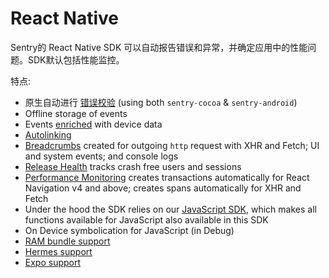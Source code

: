 # React Native

Sentry的 React Native SDK 可以自动报告错误和异常，并确定应用中的性能问题。SDK默认包括性能监控。

特点:

- 原生自动进行 [错误校验](https://docs.sentry.io/product/issues/) (using both `sentry-cocoa` & `sentry-android`)
- Offline storage of events
- Events [enriched](https://docs.sentry.io/platforms/react-native/enriching-events/context/) with device data
- [Autolinking](https://reactnative.dev/blog/2019/07/03/version-60#native-modules-are-now-autolinked)
- [Breadcrumbs](https://docs.sentry.io/platforms/react-native/enriching-events/breadcrumbs/) created for outgoing `http` request with XHR and Fetch; UI and system events; and console logs
- [Release Health](https://docs.sentry.io/product/releases/health/) tracks crash free users and sessions
- [Performance Monitoring](https://docs.sentry.io/product/performance/) creates transactions automatically for React Navigation v4 and above; creates spans automatically for XHR and Fetch
- Under the hood the SDK relies on our [JavaScript SDK](https://docs.sentry.io/platforms/javascript/), which makes all functions available for JavaScript also available in this SDK
- On Device symbolication for JavaScript (in Debug)
- [RAM bundle support](https://docs.sentry.io/platforms/react-native/manual-setup/ram-bundles/)
- [Hermes support](https://docs.sentry.io/platforms/react-native/manual-setup/hermes/)
- [Expo support](https://docs.expo.io/guides/using-sentry/)

